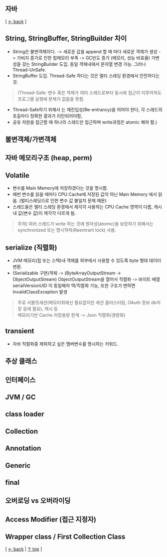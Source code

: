 ## 자바
[ [← back](https://github.com/cholnh/study-cs#-자바-) ]

## String, StringBuffer, StringBuilder 차이
- String은 불변객체이다. -> 새로운 값을 append 할 때 마다 새로운 객체가 생성 -> 가비지 증가로 인한 힙메모리 부족 -> GC빈도 증가 (메모리, 성능 비효율)
가변성을 갖는 StringBuilder 도입. 동일 객체내에서 문자열 변경 가능. 그러나 Thread-UnSafe.
- StringBuffer 도입. Thread-Safe 하다는 것은 멀티 스레딩 환경에서 안전하다는 것. 
> (Thread-Safe: 변수 혹은 객체가 여러 스레드로부터 동시에 접근이 이루어져도 프로그램 실행에 문제가 없음을 뜻함.
- Thread-Safe하기 위해서 는 재진입성(Re-entrancy)을 띄어야 한다, 각 스레드의 호출마다 정확한 결과가 리턴되어야함,
- 공유 자원을 접근할 때 하나의 스레드만 접근하며 write과정은 atomic 해야 함.)


## 불변객체/가변객체

## 자바 메모리구조 (heap, perm)

## Volatile
- 변수를 Main Memory에 저장하겠다는 것을 명시함.
- 매번 변수를 읽을 때마다 CPU Cache에 저장된 값이 아닌 Main Memory 에서 읽음. (멀티스레딩으로 인한 변수 값 불일치 문제 때문)
- 스레드들은 멀티 스레딩 환경에서 제각각 사용하는 CPU Cache 영역이 다름, 캐시 내 값(변수 값)이 제각각 다르게 됨.
> 주의) 여러 스레드가 write 하는 것에 원자성(atomic)을 보장하기 위해서는 synchronized 또는 명시적락(Reentrant lock) 사용.

## serialize (직렬화)
- JVM 메모리(힙 또는 스택)내 객체를 외부에서 사용할 수 있도록 byte 형태 데이터 변환.
- (Serializable 구현)객체 -> (ByteArrayOutputStream -> ObjectOutputStream) ObjectOutputStream을 열어서 직렬화 -> 바이트 배열
serialVersionUID 이 동일해야 역/직렬화 가능, 또한 구조가 변하면 InvalidClassException 발생
> 주로 서블릿세션(메모리위에선 필요없지만 세션 클러스터링, OAuth 정보 db저장 등에 필요), 캐시 등  
> 메모리기반 Cache 저장용량 한계 -> Json 직렬화(경량화)

## transient
- 자바 직렬화중 제외하고 싶은 멤버변수를 명시하는 키워드.

## 추상 클래스

## 인터페이스

## JVM / GC

## class loader

## Collection

## Annotation

## Generic

## final

## 오버로딩 vs 오버라이딩

## Access Modifier (접근 지정자)

## Wrapper class / First Collection Class

[ [← back](https://github.com/cholnh/study-cs#-자바-) | [↑ top](https://github.com/cholnh/study-cs/blob/main/post/question/java/index.md#자바) ]